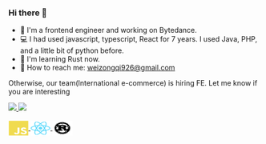 ### Hi there 👋

- 💁 I'm a frontend engineer and working on Bytedance.
- 💻 I had used javascript, typescript, React for 7 years. I used Java, PHP, and a little bit of python before.
- 🏁 I'm learning Rust now.
- 📱 How to reach me: weizongqi926@gmail.com


Otherwise, our team(International e-commerce) is hiring FE. Let me know if you are interesting

<div>
  <a href="https://github.com/vvkee">
  <img height="180em" src="https://github-readme-stats.vercel.app/api?username=vvkee&show_icons=true&theme=onedark&include_all_commits=true&count_private=true"/>
  <img height="120em" src="https://github-readme-stats.vercel.app/api/top-langs/?username=vvkee&layout=compact&langs_count=7&theme=onedark"/>
</div>
<div style="display: inline_block"><br>
  <img align="center" alt="Rafa-Js" height="30" width="40" src="https://raw.githubusercontent.com/devicons/devicon/master/icons/javascript/javascript-plain.svg">
  <img align="center" alt="Rafa-React" height="30" width="40" src="https://raw.githubusercontent.com/devicons/devicon/master/icons/react/react-original.svg">
  <img align="center" alt="Rafa-Rust" height="30" width="40" src="https://raw.githubusercontent.com/devicons/devicon/master/icons/rust/rust-plain.svg">
</div>

<!--
**vvkee/vvkee** is a ✨ _special_ ✨ repository because its `README.md` (this file) appears on your GitHub profile.

Here are some ideas to get you started:

- 🔭 I’m currently working on ...
- 🌱 I’m currently learning ...
- 👯 I’m looking to collaborate on ...
- 🤔 I’m looking for help with ...
- 💬 Ask me about ...
- 📫 How to reach me: ...
- 😄 Pronouns: ...
- ⚡ Fun fact: ...
-->
